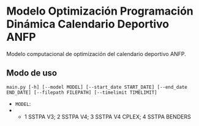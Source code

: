 # Modelo Optimización Programación Dinámica Calendario Deportivo ANFP

Modelo computacional de optimización del calendario deportivo ANFP.

## Modo de uso

`main.py [-h] [--model MODEL] [--start_date START_DATE] [--end_date END_DATE] [--filepath FILEPATH] [--timelimit TIMELIMIT]`

- `MODEL`:
- - 1 SSTPA V3; 2 SSTPA V4; 3 SSTPA V4 CPLEX; 4 SSTPA BENDERS




